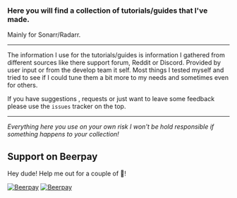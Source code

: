 ### Here you will find a collection of tutorials/guides that I've made.

Mainly for Sonarr/Radarr.

------

The information I use for the tutorials/guides is information I gathered from different sources like there support forum, Reddit or Discord.
Provided by user input or from the develop team it self.
Most things I tested myself and tried to see if I could tune them a bit more to my needs and sometimes even for others.


If you have suggestions , requests or just want to leave some feedback please use the `issues` tracker on the top.

------

*Everything here you use on your own risk I won't be hold responsible if something happens to your collection!*


## Support on Beerpay
Hey dude! Help me out for a couple of :beers:!

[![Beerpay](https://beerpay.io/TRaSH-/Tutorials-FAQ/badge.svg?style=beer-square)](https://beerpay.io/TRaSH-/Tutorials-FAQ)  [![Beerpay](https://beerpay.io/TRaSH-/Tutorials-FAQ/make-wish.svg?style=flat-square)](https://beerpay.io/TRaSH-/Tutorials-FAQ?focus=wish)
